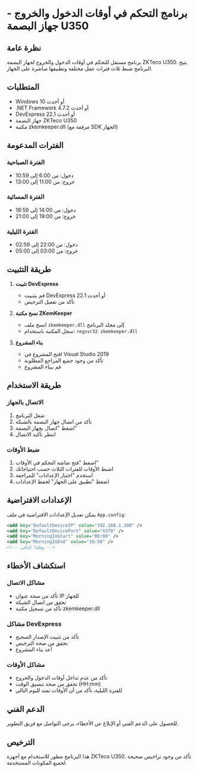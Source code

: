 # برنامج التحكم في أوقات الدخول والخروج - جهاز البصمة U350

## نظرة عامة
برنامج مستقل للتحكم في أوقات الدخول والخروج لجهاز البصمة ZKTeco U350. يتيح البرنامج ضبط ثلاث فترات عمل مختلفة وتطبيقها مباشرة على الجهاز.

## المتطلبات
- Windows 10 أو أحدث
- .NET Framework 4.7.2 أو أحدث
- DevExpress 22.1 أو أحدث
- جهاز البصمة ZKTeco U350
- مكتبة zkemkeeper.dll (مرفقة مع SDK الجهاز)

## الفترات المدعومة

### الفترة الصباحية
- دخول: من 6:00 إلى 10:59
- خروج: من 11:00 إلى 13:00

### الفترة المسائية
- دخول: من 14:00 إلى 18:59
- خروج: من 19:00 إلى 21:00

### الفترة الليلية
- دخول: من 22:00 إلى 02:59
- خروج: من 03:00 إلى 05:00

## طريقة التثبيت

1. **تثبيت DevExpress**
   - قم بتثبيت DevExpress 22.1 أو أحدث
   - تأكد من تفعيل الترخيص

2. **نسخ مكتبة ZKemKeeper**
   - انسخ ملف `zkemkeeper.dll` إلى مجلد البرنامج
   - سجل المكتبة باستخدام: `regsvr32 zkemkeeper.dll`

3. **بناء المشروع**
   - افتح المشروع في Visual Studio 2019
   - تأكد من وجود جميع المراجع المطلوبة
   - قم ببناء المشروع

## طريقة الاستخدام

### الاتصال بالجهاز
1. شغل البرنامج
2. تأكد من اتصال جهاز البصمة بالشبكة
3. اضغط "اتصال بجهاز البصمة"
4. انتظر تأكيد الاتصال

### ضبط الأوقات
1. اضغط "فتح شاشة التحكم في الأوقات"
2. اضبط الأوقات للفترات الثلاث حسب احتياجاتك
3. استخدم "اختبار الإعدادات" للمراجعة
4. اضغط "تطبيق على الجهاز" لحفظ الإعدادات

## الإعدادات الافتراضية
يمكن تعديل الإعدادات الافتراضية في ملف `App.config`:

```xml
<add key="DefaultDeviceIP" value="192.168.1.100" />
<add key="DefaultDevicePort" value="4370" />
<add key="MorningInStart" value="06:00" />
<add key="MorningInEnd" value="10:59" />
<!-- وهكذا للباقي -->
```

## استكشاف الأخطاء

### مشاكل الاتصال
- تأكد من صحة عنوان IP للجهاز
- تحقق من اتصال الشبكة
- تأكد من تسجيل مكتبة zkemkeeper.dll

### مشاكل DevExpress
- تأكد من تثبيت الإصدار الصحيح
- تحقق من صحة الترخيص
- أعد بناء المشروع

### مشاكل الأوقات
- تأكد من عدم تداخل أوقات الدخول والخروج
- تحقق من صحة تنسيق الوقت (HH:mm)
- للفترة الليلية، تأكد من أن الأوقات تمتد لليوم التالي

## الدعم الفني
للحصول على الدعم الفني أو الإبلاغ عن الأخطاء، يرجى التواصل مع فريق التطوير.

## الترخيص
هذا البرنامج مطور للاستخدام مع أجهزة ZKTeco U350. تأكد من وجود تراخيص صحيحة لجميع المكونات المستخدمة.